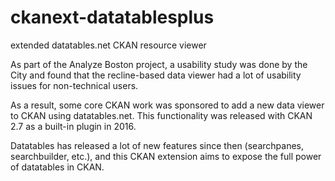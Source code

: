 # ckanext-datatablesplus
extended datatables.net CKAN resource viewer

As part of the Analyze Boston project, a usability study was done by the City and found that the recline-based data viewer had a lot of usability issues for non-technical users.

As a result, some core CKAN work was sponsored to add a new data viewer to CKAN using datatables.net.  This functionality was released with CKAN 2.7 as a built-in plugin in 2016.

Datatables has released a lot of new features since then (searchpanes, searchbuilder, etc.), and this CKAN extension aims to expose the full power of datatables in CKAN.
